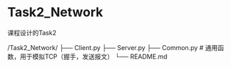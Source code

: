 # Task2_Network
课程设计的Task2

/Task2_Network/
├── Client.py
├── Server.py
├── Common.py        # 通用函数，用于模拟TCP（握手，发送报文）
└── README.md